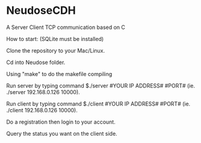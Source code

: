# NeudoseCDH
A Server Client TCP communication based on C

How to start: (SQLite must be installed)

Clone the repository to your Mac/Linux.

Cd into Neudose folder.

Using "make" to do the makefile compiling

Run server by typing command $./server #YOUR IP ADDRESS# #PORT# (ie. ./server 192.168.0.126 10000).

Run client by typing command $./client #YOUR IP ADDRESS# #PORT# (ie. ./client 192.168.0.126 10000).

Do a registration then login to your account.

Query the status you want on the client side.
